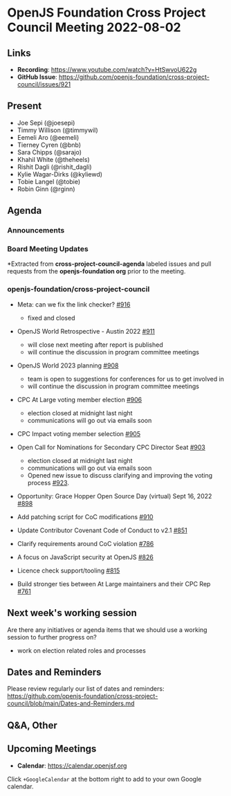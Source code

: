 # OpenJS Foundation Cross Project Council Meeting 2022-08-02

## Links

* **Recording**: https://www.youtube.com/watch?v=HtSwvoU622g
* **GitHub Issue**: https://github.com/openjs-foundation/cross-project-council/issues/921

## Present

* Joe Sepi (@joesepi)
* Timmy Willison (@timmywil)
* Eemeli Aro (@eemeli)
* Tierney Cyren (@bnb)
* Sara Chipps (@sarajo)
* Khahil White (@theheels)
* Rishit Dagli (@rishit_dagli)
* Kylie Wagar-Dirks (@kyliewd)
* Tobie Langel (@tobie)
* Robin Ginn (@rginn)

## Agenda

### Announcements

### Board Meeting Updates

*Extracted from **cross-project-council-agenda** labeled issues and pull requests from the **openjs-foundation org** prior to the meeting.

### openjs-foundation/cross-project-council

* Meta: can we fix the link checker? [#916](https://github.com/openjs-foundation/cross-project-council/issues/916)
  * fixed and closed

* OpenJS World Retrospective - Austin 2022 [#911](https://github.com/openjs-foundation/cross-project-council/issues/911)
  * will close next meeting after report is published
  * will continue the discussion in program committee meetings

* OpenJS World 2023 planning [#908](https://github.com/openjs-foundation/cross-project-council/issues/908)
  * team is open to suggestions for conferences for us to get involved in
  * will continue the discussion in program committee meetings

* CPC At Large voting member election [#906](https://github.com/openjs-foundation/cross-project-council/issues/906)
  * election closed at midnight last night
  * communications will go out via emails soon

* CPC Impact voting member selection [#905](https://github.com/openjs-foundation/cross-project-council/issues/905)

* Open Call for Nominations for Secondary CPC Director Seat [#903](https://github.com/openjs-foundation/cross-project-council/issues/903)
  * election closed at midnight last night
  * communications will go out via emails soon
  * Opened new issue to discuss clarifying and improving the voting process [#923](https://github.com/openjs-foundation/cross-project-council/issues/923).

* Opportunity: Grace Hopper Open Source Day (virtual) Sept 16, 2022 [#898](https://github.com/openjs-foundation/cross-project-council/issues/898)

* Add patching script for CoC modifications [#910](https://github.com/openjs-foundation/cross-project-council/issues/910)

* Update Contributor Covenant Code of Conduct to v2.1 [#851](https://github.com/openjs-foundation/cross-project-council/pull/851)

* Clarify requirements around CoC violation [#786](https://github.com/openjs-foundation/cross-project-council/issues/786)

* A focus on JavaScript security at OpenJS [#826](https://github.com/openjs-foundation/cross-project-council/issues/826)

* Licence check support/tooling [#815](https://github.com/openjs-foundation/cross-project-council/issues/815)

* Build stronger ties between At Large maintainers and their CPC Rep [#761](https://github.com/openjs-foundation/cross-project-council/issues/761)

## Next week's working session

Are there any initiatives or agenda items that we should use a working session to further progress on?

- work on election related roles and processes

## Dates and Reminders

Please review regularly our list of dates and reminders:
https://github.com/openjs-foundation/cross-project-council/blob/main/Dates-and-Reminders.md

## Q&A, Other

## Upcoming Meetings

* **Calendar**: <https://calendar.openjsf.org>

Click `+GoogleCalendar` at the bottom right to add to your own Google calendar.

